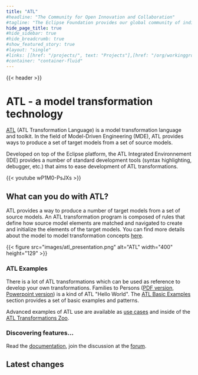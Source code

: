 ```yaml
---
title: "ATL"
#headline: "The Community for Open Innovation and Collaboration"
#tagline: "The Eclipse Foundation provides our global community of individuals and organizations with a mature, scalable, and business-friendly environment for open source software collaboration and innovation."
hide_page_title: true
#hide_sidebar: true
#hide_breadcrumb: true
#show_featured_story: true
#layout: "single"
#links: [[href: "/projects/", text: "Projects"],[href: "/org/workinggroups/", text: "Working Group"],[href: "/membership/", text: "Members"],[href: "/org/value", text: "Business Value"]]
#container: "container-fluid"
---
```


{{< header >}}

# ATL - a model transformation technology

[ATL](https://github.com/eclipse-atl/atl/wiki) (ATL Transformation Language) is a model transformation language and toolkit. In the field of Model-Driven Engineering (MDE), ATL provides ways to produce a set of target models from a set of source models.

Developed on top of the Eclipse platform, the ATL Integrated Environnement (IDE) provides a number of standard development tools (syntax highlighting, debugger, etc.) that aims to ease development of ATL transformations.

{{< youtube wP1M0-PsJXs >}}

## What can you do with ATL?

ATL provides a way to produce a number of target models from a set of source models.
An ATL transformation program is composed of rules that define how source model elements are matched and navigated to create and initialize the elements of the target models.
You can find more details about the model to model transformation concepts [here](https://github.com/eclipse-atl/atl/wiki/Concepts).

{{< figure src="images/atl_presentation.png" alt="ATL" width="400" height="129" >}}

### ATL Examples

There is a lot of ATL transformations which can be used as reference to develop your own transformations. Families to Persons ([PDF version](https://www.eclipse.org/atl/documentation/old/ATLUseCase_Families2Persons.pdf), [Powerpoint version](https://www.eclipse.org/atl/documentation/old/ATLUseCase_Families2Persons.ppt)) is a kind of ATL "Hello World". The [ATL Basic Examples](https://www.eclipse.org/atl/documentation/basicExamples_Patterns/) section provides a set of basic examples and patterns.

Advanced examples of ATL use are available as [use cases](https://www.eclipse.org/atl/usecases/) and inside of the [ATL Transformations Zoo](https://www.eclipse.org/atl/atlTransformations/).

### Discovering features...

Read the [documentation](documentation), join the discussion at the [forum](https://www.eclipse.org/forums/index.php/f/241/).

## Latest changes
